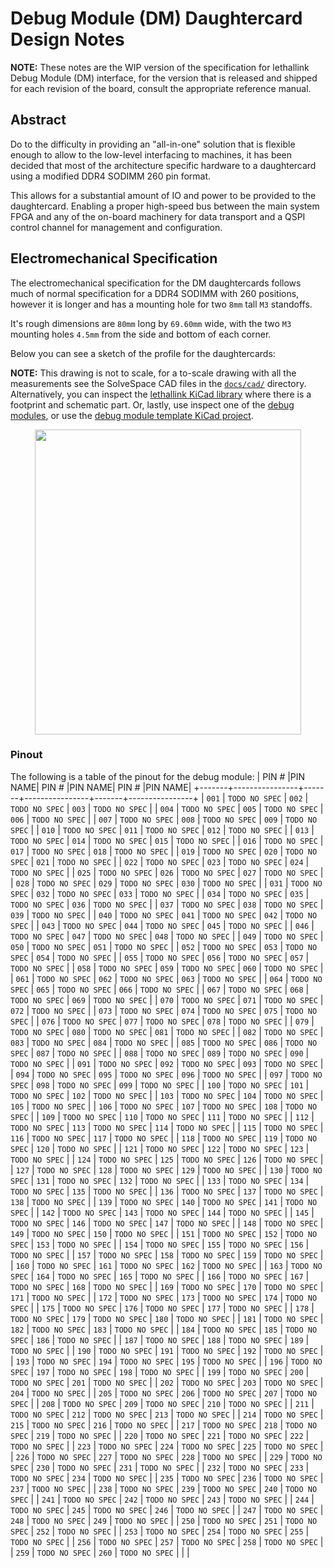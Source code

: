 # Debug Module (DM) Daughtercard Design Notes

**NOTE:** These notes are the WIP version of the specification for lethallink Debug Module (DM) interface, for the version that is released and shipped for each revision of the board, consult the appropriate reference manual.

## Abstract

Do to the difficulty in providing an "all-in-one" solution that is flexible enough to allow to the low-level interfacing to machines, it has been decided that most of the architecture specific hardware to a daughtercard using a modified DDR4 SODIMM 260 pin format.

This allows for a substantial amount of IO and power to be provided to the daughtercard. Enabling a proper high-speed bus between the main system FPGA and any of the on-board machinery for data transport and a QSPI control channel for management and configuration.

## Electromechanical Specification

The electromechanical specification for the DM daughtercards follows much of normal specification for a DDR4 SODIMM with 260 positions, however it is longer and has a mounting hole for two `8mm` tall `M3` standoffs.

It's rough dimensions are `80mm` long by `69.60mm` wide, with the two `M3` mounting holes `4.5mm` from the side and bottom of each corner.

Below you can see a sketch of the profile for the daughtercards:

**NOTE:** This drawing is not to scale, for a to-scale drawing with all the measurements see the SolveSpace CAD files in the [`docs/cad/`](../docs/cad/) directory. Alternatively, you can inspect the [lethallink KiCad library](../docs/eda) where there is a footprint and schematic part. Or, lastly, use inspect one of the [debug modules](../hardware/boards), or use the [debug module template KiCad project](../hardware/boards/template_dm).


<p align="center">
  <img width="426" height="488" src="https://github.com/lethalbit/lethallink/raw/main/docs/img/lethallink_dm_outline.svg">
</p>



### Pinout

The following is a table of the pinout for the debug module:
| PIN # |PIN NAME| PIN # |PIN NAME| PIN # |PIN NAME|
+-------+----------------+-------+----------------+-------+----------------+
| `001` | `TODO NO SPEC` | `002` | `TODO NO SPEC` | `003` | `TODO NO SPEC` |
| `004` | `TODO NO SPEC` | `005` | `TODO NO SPEC` | `006` | `TODO NO SPEC` |
| `007` | `TODO NO SPEC` | `008` | `TODO NO SPEC` | `009` | `TODO NO SPEC` |
| `010` | `TODO NO SPEC` | `011` | `TODO NO SPEC` | `012` | `TODO NO SPEC` |
| `013` | `TODO NO SPEC` | `014` | `TODO NO SPEC` | `015` | `TODO NO SPEC` |
| `016` | `TODO NO SPEC` | `017` | `TODO NO SPEC` | `018` | `TODO NO SPEC` |
| `019` | `TODO NO SPEC` | `020` | `TODO NO SPEC` | `021` | `TODO NO SPEC` |
| `022` | `TODO NO SPEC` | `023` | `TODO NO SPEC` | `024` | `TODO NO SPEC` |
| `025` | `TODO NO SPEC` | `026` | `TODO NO SPEC` | `027` | `TODO NO SPEC` |
| `028` | `TODO NO SPEC` | `029` | `TODO NO SPEC` | `030` | `TODO NO SPEC` |
| `031` | `TODO NO SPEC` | `032` | `TODO NO SPEC` | `033` | `TODO NO SPEC` |
| `034` | `TODO NO SPEC` | `035` | `TODO NO SPEC` | `036` | `TODO NO SPEC` |
| `037` | `TODO NO SPEC` | `038` | `TODO NO SPEC` | `039` | `TODO NO SPEC` |
| `040` | `TODO NO SPEC` | `041` | `TODO NO SPEC` | `042` | `TODO NO SPEC` |
| `043` | `TODO NO SPEC` | `044` | `TODO NO SPEC` | `045` | `TODO NO SPEC` |
| `046` | `TODO NO SPEC` | `047` | `TODO NO SPEC` | `048` | `TODO NO SPEC` |
| `049` | `TODO NO SPEC` | `050` | `TODO NO SPEC` | `051` | `TODO NO SPEC` |
| `052` | `TODO NO SPEC` | `053` | `TODO NO SPEC` | `054` | `TODO NO SPEC` |
| `055` | `TODO NO SPEC` | `056` | `TODO NO SPEC` | `057` | `TODO NO SPEC` |
| `058` | `TODO NO SPEC` | `059` | `TODO NO SPEC` | `060` | `TODO NO SPEC` |
| `061` | `TODO NO SPEC` | `062` | `TODO NO SPEC` | `063` | `TODO NO SPEC` |
| `064` | `TODO NO SPEC` | `065` | `TODO NO SPEC` | `066` | `TODO NO SPEC` |
| `067` | `TODO NO SPEC` | `068` | `TODO NO SPEC` | `069` | `TODO NO SPEC` |
| `070` | `TODO NO SPEC` | `071` | `TODO NO SPEC` | `072` | `TODO NO SPEC` |
| `073` | `TODO NO SPEC` | `074` | `TODO NO SPEC` | `075` | `TODO NO SPEC` |
| `076` | `TODO NO SPEC` | `077` | `TODO NO SPEC` | `078` | `TODO NO SPEC` |
| `079` | `TODO NO SPEC` | `080` | `TODO NO SPEC` | `081` | `TODO NO SPEC` |
| `082` | `TODO NO SPEC` | `083` | `TODO NO SPEC` | `084` | `TODO NO SPEC` |
| `085` | `TODO NO SPEC` | `086` | `TODO NO SPEC` | `087` | `TODO NO SPEC` |
| `088` | `TODO NO SPEC` | `089` | `TODO NO SPEC` | `090` | `TODO NO SPEC` |
| `091` | `TODO NO SPEC` | `092` | `TODO NO SPEC` | `093` | `TODO NO SPEC` |
| `094` | `TODO NO SPEC` | `095` | `TODO NO SPEC` | `096` | `TODO NO SPEC` |
| `097` | `TODO NO SPEC` | `098` | `TODO NO SPEC` | `099` | `TODO NO SPEC` |
| `100` | `TODO NO SPEC` | `101` | `TODO NO SPEC` | `102` | `TODO NO SPEC` |
| `103` | `TODO NO SPEC` | `104` | `TODO NO SPEC` | `105` | `TODO NO SPEC` |
| `106` | `TODO NO SPEC` | `107` | `TODO NO SPEC` | `108` | `TODO NO SPEC` |
| `109` | `TODO NO SPEC` | `110` | `TODO NO SPEC` | `111` | `TODO NO SPEC` |
| `112` | `TODO NO SPEC` | `113` | `TODO NO SPEC` | `114` | `TODO NO SPEC` |
| `115` | `TODO NO SPEC` | `116` | `TODO NO SPEC` | `117` | `TODO NO SPEC` |
| `118` | `TODO NO SPEC` | `119` | `TODO NO SPEC` | `120` | `TODO NO SPEC` |
| `121` | `TODO NO SPEC` | `122` | `TODO NO SPEC` | `123` | `TODO NO SPEC` |
| `124` | `TODO NO SPEC` | `125` | `TODO NO SPEC` | `126` | `TODO NO SPEC` |
| `127` | `TODO NO SPEC` | `128` | `TODO NO SPEC` | `129` | `TODO NO SPEC` |
| `130` | `TODO NO SPEC` | `131` | `TODO NO SPEC` | `132` | `TODO NO SPEC` |
| `133` | `TODO NO SPEC` | `134` | `TODO NO SPEC` | `135` | `TODO NO SPEC` |
| `136` | `TODO NO SPEC` | `137` | `TODO NO SPEC` | `138` | `TODO NO SPEC` |
| `139` | `TODO NO SPEC` | `140` | `TODO NO SPEC` | `141` | `TODO NO SPEC` |
| `142` | `TODO NO SPEC` | `143` | `TODO NO SPEC` | `144` | `TODO NO SPEC` |
| `145` | `TODO NO SPEC` | `146` | `TODO NO SPEC` | `147` | `TODO NO SPEC` |
| `148` | `TODO NO SPEC` | `149` | `TODO NO SPEC` | `150` | `TODO NO SPEC` |
| `151` | `TODO NO SPEC` | `152` | `TODO NO SPEC` | `153` | `TODO NO SPEC` |
| `154` | `TODO NO SPEC` | `155` | `TODO NO SPEC` | `156` | `TODO NO SPEC` |
| `157` | `TODO NO SPEC` | `158` | `TODO NO SPEC` | `159` | `TODO NO SPEC` |
| `160` | `TODO NO SPEC` | `161` | `TODO NO SPEC` | `162` | `TODO NO SPEC` |
| `163` | `TODO NO SPEC` | `164` | `TODO NO SPEC` | `165` | `TODO NO SPEC` |
| `166` | `TODO NO SPEC` | `167` | `TODO NO SPEC` | `168` | `TODO NO SPEC` |
| `169` | `TODO NO SPEC` | `170` | `TODO NO SPEC` | `171` | `TODO NO SPEC` |
| `172` | `TODO NO SPEC` | `173` | `TODO NO SPEC` | `174` | `TODO NO SPEC` |
| `175` | `TODO NO SPEC` | `176` | `TODO NO SPEC` | `177` | `TODO NO SPEC` |
| `178` | `TODO NO SPEC` | `179` | `TODO NO SPEC` | `180` | `TODO NO SPEC` |
| `181` | `TODO NO SPEC` | `182` | `TODO NO SPEC` | `183` | `TODO NO SPEC` |
| `184` | `TODO NO SPEC` | `185` | `TODO NO SPEC` | `186` | `TODO NO SPEC` |
| `187` | `TODO NO SPEC` | `188` | `TODO NO SPEC` | `189` | `TODO NO SPEC` |
| `190` | `TODO NO SPEC` | `191` | `TODO NO SPEC` | `192` | `TODO NO SPEC` |
| `193` | `TODO NO SPEC` | `194` | `TODO NO SPEC` | `195` | `TODO NO SPEC` |
| `196` | `TODO NO SPEC` | `197` | `TODO NO SPEC` | `198` | `TODO NO SPEC` |
| `199` | `TODO NO SPEC` | `200` | `TODO NO SPEC` | `201` | `TODO NO SPEC` |
| `202` | `TODO NO SPEC` | `203` | `TODO NO SPEC` | `204` | `TODO NO SPEC` |
| `205` | `TODO NO SPEC` | `206` | `TODO NO SPEC` | `207` | `TODO NO SPEC` |
| `208` | `TODO NO SPEC` | `209` | `TODO NO SPEC` | `210` | `TODO NO SPEC` |
| `211` | `TODO NO SPEC` | `212` | `TODO NO SPEC` | `213` | `TODO NO SPEC` |
| `214` | `TODO NO SPEC` | `215` | `TODO NO SPEC` | `216` | `TODO NO SPEC` |
| `217` | `TODO NO SPEC` | `218` | `TODO NO SPEC` | `219` | `TODO NO SPEC` |
| `220` | `TODO NO SPEC` | `221` | `TODO NO SPEC` | `222` | `TODO NO SPEC` |
| `223` | `TODO NO SPEC` | `224` | `TODO NO SPEC` | `225` | `TODO NO SPEC` |
| `226` | `TODO NO SPEC` | `227` | `TODO NO SPEC` | `228` | `TODO NO SPEC` |
| `229` | `TODO NO SPEC` | `230` | `TODO NO SPEC` | `231` | `TODO NO SPEC` |
| `232` | `TODO NO SPEC` | `233` | `TODO NO SPEC` | `234` | `TODO NO SPEC` |
| `235` | `TODO NO SPEC` | `236` | `TODO NO SPEC` | `237` | `TODO NO SPEC` |
| `238` | `TODO NO SPEC` | `239` | `TODO NO SPEC` | `240` | `TODO NO SPEC` |
| `241` | `TODO NO SPEC` | `242` | `TODO NO SPEC` | `243` | `TODO NO SPEC` |
| `244` | `TODO NO SPEC` | `245` | `TODO NO SPEC` | `246` | `TODO NO SPEC` |
| `247` | `TODO NO SPEC` | `248` | `TODO NO SPEC` | `249` | `TODO NO SPEC` |
| `250` | `TODO NO SPEC` | `251` | `TODO NO SPEC` | `252` | `TODO NO SPEC` |
| `253` | `TODO NO SPEC` | `254` | `TODO NO SPEC` | `255` | `TODO NO SPEC` |
| `256` | `TODO NO SPEC` | `257` | `TODO NO SPEC` | `258` | `TODO NO SPEC` |
| `259` | `TODO NO SPEC` | `260` | `TODO NO SPEC` |       |                |
